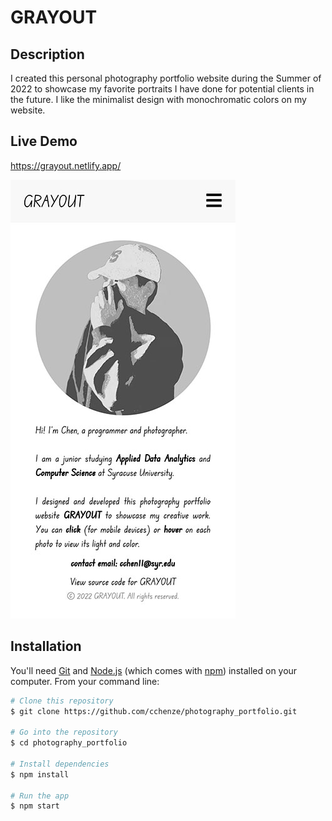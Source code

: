 # GRAYOUT

## Description

I created this personal photography portfolio website during the Summer of 2022 to showcase my favorite portraits I have done for potential clients in the future. I like the minimalist design with monochromatic colors on my website. 

## Live Demo

https://grayout.netlify.app/


![](grayout.jpg)

## Installation

You'll need [Git](https://git-scm.com) and [Node.js](https://nodejs.org/en/download/) (which comes with [npm](http://npmjs.com)) installed on your computer. From your command line:

```bash
# Clone this repository
$ git clone https://github.com/cchenze/photography_portfolio.git

# Go into the repository
$ cd photography_portfolio

# Install dependencies
$ npm install

# Run the app
$ npm start
```

